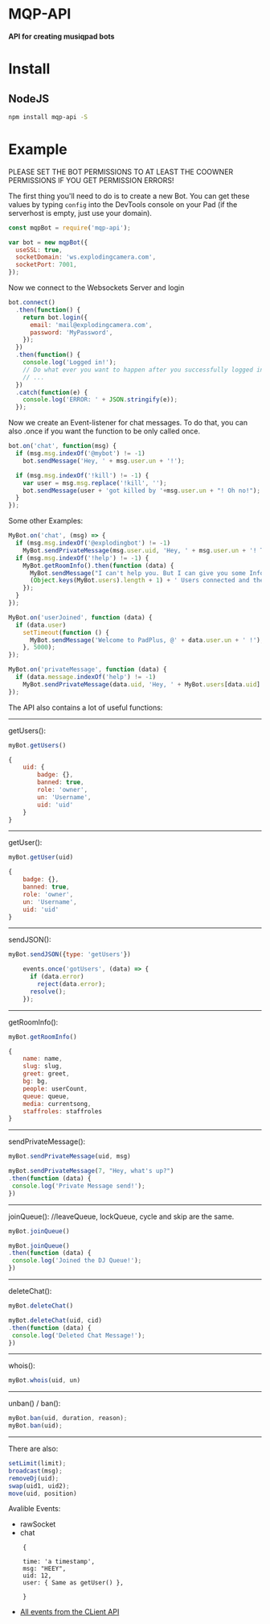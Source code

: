 # MQP-API

**API for creating musiqpad bots**

# Install

## NodeJS

```bash
npm install mqp-api -S
```

# Example

PLEASE SET THE BOT PERMISSIONS TO AT LEAST THE COOWNER PERMISSIONS IF YOU GET PERMISSION ERRORS!

The first thing you'll need to do is to create a new Bot. You can get these values by typing `config` into the DevTools console on your Pad (if the serverhost is empty, just use your domain).

```js
const mqpBot = require('mqp-api');

var bot = new mqpBot({
  useSSL: true,
  socketDomain: 'ws.explodingcamera.com',
  socketPort: 7001,
});
```

Now we connect to the Websockets Server and login

```js
bot.connect()
  .then(function() {
    return bot.login({
      email: 'mail@explodingcamera.com',
      password: 'MyPassword',
    });
  })
  .then(function() {
    console.log('Logged in!');
    // Do what ever you want to happen after you successfully logged in
    // ...
  })
  .catch(function(e) {
    console.log('ERROR: ' + JSON.stringify(e));
  });
```

Now we create an Event-listener for chat messages. To do that, you can also .once if you want the function to be only called once.

```js
bot.on('chat', function(msg) {
  if (msg.msg.indexOf('@mybot') != -1)
    bot.sendMessage('Hey, ' + msg.user.un + '!');

  if (msg.msg.indexOf('!kill') != -1) {
    var user = msg.msg.replace('!kill', '');
    bot.sendMessage(user + 'got killed by '+msg.user.un + "! Oh no!");
  }
});
```

Some other Examples:

```js
MyBot.on('chat', (msg) => {
  if (msg.msg.indexOf('@explodingbot') != -1)
    MyBot.sendPrivateMessage(msg.user.uid, 'Hey, ' + msg.user.un + '! To check all of my commands, type "!help".');
  if (msg.msg.indexOf('!help') != -1) {
    MyBot.getRoomInfo().then(function (data) {
      MyBot.sendMessage("I can't help you. But I can give you some Infos about the room: There are currently " +
      (Object.keys(MyBot.users).length + 1) + ' Users connected and there are ' + data.queue + ' people in the Queue');
    });
  }
});

MyBot.on('userJoined', function (data) {
  if (data.user)
    setTimeout(function () {
      MyBot.sendMessage('Welcome to PadPlus, @' + data.user.un + ' !');
    }, 5000);
});

MyBot.on('privateMessage', function (data) {
  if (data.message.indexOf('help') != -1)
    MyBot.sendPrivateMessage(data.uid, 'Hey, ' + MyBot.users[data.uid].un + '! To check all of my commands, type "!help".');
});
```

The API also contains a lot of useful functions:

--------------------------------------------------------------------------------

getUsers():

```js
myBot.getUsers()
```

```js
{
    uid: {
        badge: {},
        banned: true,
        role: 'owner',
        un: 'Username',
        uid: 'uid'
    }
}
```

--------------------------------------------------------------------------------

getUser():

```js
myBot.getUser(uid)
```

```js
{
    badge: {},
    banned: true,
    role: 'owner',
    un: 'Username',
    uid: 'uid'
}
```

--------------------------------------------------------------------------------

sendJSON():

```js
myBot.sendJSON({type: 'getUsers'})
```

```js
    events.once('gotUsers', (data) => {
      if (data.error)
        reject(data.error);
      resolve();
    });
```

--------------------------------------------------------------------------------

getRoomInfo():

```js
myBot.getRoomInfo()
```

```js
{
    name: name,
    slug: slug,
    greet: greet,
    bg: bg,
    people: userCount,
    queue: queue,
    media: currentsong,
    staffroles: staffroles
}
```

--------------------------------------------------------------------------------

sendPrivateMessage():

```js
myBot.sendPrivateMessage(uid, msg)
```

```js
myBot.sendPrivateMessage(7, "Hey, what's up?")
.then(function (data) {
 console.log('Private Message send!');
})
```

--------------------------------------------------------------------------------

joinQueue(): //leaveQueue, lockQueue, cycle and skip are the same.

```js
myBot.joinQueue()
```

```js
myBot.joinQueue()
.then(function (data) {
 console.log('Joined the DJ Queue!');
})
```

--------------------------------------------------------------------------------

deleteChat():

```js
myBot.deleteChat()
```

```js
myBot.deleteChat(uid, cid)
.then(function (data) {
 console.log('Deleted Chat Message!');
})
```

--------------------------------------------------------------------------------

whois():

```js
myBot.whois(uid, un)
```

--------------------------------------------------------------------------------

unban() / ban():

```js
myBot.ban(uid, duration, reason);
myBot.ban(uid);
```

--------------------------------------------------------------------------------

There are also:

```js
setLimit(limit);
broadcast(msg);
removeDj(uid);
swap(uid1, uid2);
move(uid, position)
```

Avalible Events:

- rawSocket
- chat

```
    {

    time: 'a timestamp',
    msg: "HEEY",
    uid: 12,
    user: { Same as getUser() },

    }
```

- [All events from the CLient API](https://musiqpad.com/api/#musiqpad-client-data-api-events)
